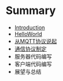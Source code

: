 # Summary

* [Introduction](README.md)
* [HelloWorld](HelloWorld.md)
* [从MQTT协议说起](MQTT.md)
* [通信协议制定](CMProtocol.md)
* 服务器代码编写
* 客户端代码编写
* 展望与总结

